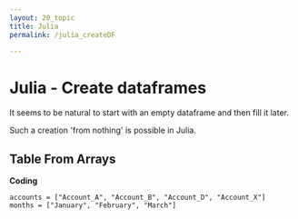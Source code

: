 ```yaml
---
layout: 20_topic
title: Julia
permalink: /julia_createDF

---
```


# Julia - Create dataframes

It seems to be natural to start with an empty dataframe and then fill it later.

Such a creation 'from nothing' is possible in Julia. 


## Table From Arrays


**Coding**
>
    accounts = ["Account_A", "Account_B", "Account_D", "Account_X"]
    months = ["January", "February", "March"]


